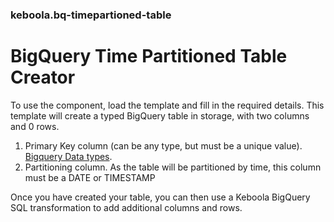 ### keboola.bq-timepartioned-table

# BigQuery Time Partitioned Table Creator
To use the component, load the template and fill in the required details. This template will create a typed BigQuery table in storage, with two columns and 0 rows.
1. Primary Key column (can be any type, but must be a unique value). [Bigquery Data types](https://cloud.google.com/bigquery/docs/reference/standard-sql/data-types).
2. Partitioning column. As the table will be partitioned by time, this column must be a DATE or TIMESTAMP

Once you have created your table, you can then use a Keboola BigQuery SQL transformation to add additional columns and rows. 


